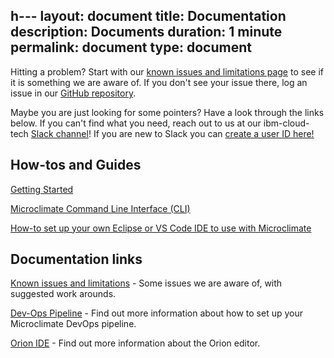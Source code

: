 h---
layout: document
title: Documentation
description: Documents
duration: 1 minute
permalink: document
type: document
---

Hitting a problem? Start with our [known issues and limitations page](./issues) to see if it is something we are aware of. If you don't see your issue there, log an issue in our [GitHub repository](https://github.com/orgs/microclimate-dev2ops).

Maybe you are just looking for some pointers? Have a look through the links below. If you can't find what you need, reach out to us at our ibm-cloud-tech [Slack channel](https://ibm-cloud-tech.slack.com/messages/microclimate)! If you are new to Slack you can [create a user ID here!](https://slack-invite-ibm-cloud-tech.mybluemix.net/)

## How-tos and Guides
[Getting Started](./gettingstarted)

[Microclimate Command Line Interface (CLI)](./cli)

[How-to set up your own Eclipse or VS Code IDE to use with Microclimate](./ide)

## Documentation links
[Known issues and limitations](./issues) - Some issues we are aware of, with suggested work arounds.

[Dev-Ops Pipeline](https://www.ibm.com/support/knowledgecenter/SS5PWC/index.html) - Find out more information about how to set up your Microclimate DevOps pipeline.

[Orion IDE](https://orionhub.org/) - Find out more information about the Orion editor.
